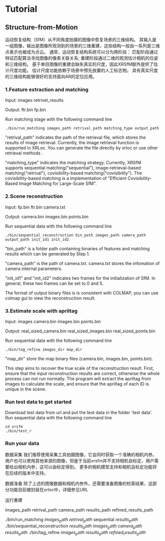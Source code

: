  
# Tutorial 

## Structure-from-Motion

运动恢复结构（SfM）从不同角度拍摄的图像中恢复场景的三维结构。
其输入是一组图像，输出是图像所观测到的场景的三维重建，这些结构一般由一系列是三维点表示也被成为点云。
通常，运动恢复结构系统可以分为两阶段：
匹配阶段通过特征匹配算法寻找图像的像素关联关系;
重建阶段通过二维的观测估计相机的位姿和三维结构。
基于单目图像的重建会缺失真实的尺度，因此XRSfM额外提供了估计尺度功能。
估计尺度功能依赖于场景中预先放置的人工标志物。
具有真实尺度的三维结构能够很好的支持面向AR的定位应用。


### 1.Feature extraction and matching
Input:
images
retrivel_results

Output:
ftr.bin
fp.bin

Run matching stage with the following command line

```
./bin/run_matching images_path retrival_path matching_type output_path
```

"retrival_path" indicates the path of the retrieval file, which stores the results of image retrieval.
Currently, the image retrieval function is supported in XRLoc.
You can generate the file directly by xrloc or use other retrieval methods .

"matching_type" indicates the matching strategy.
Currently, XRSfM supports sequential matching("sequential"), image-retrieval-based matching("retrival"), covisibility-based matching("covisibility").
The covisibility-based matching is a implementation of "Efficient Covisibility-Based Image Matching for Large-Scale SfM".



### 2.Scene reconstruction
Input:
fp.bin
ftr.bin
camera.txt

Output:
camera.bin
images.bin
points.bin

Run sequential data with the following command line
```
./bin/sequential_reconstruction bin_path images_path camera_path output_path init_id1 init_id2
```

"bin_path" is a folder path containing binaries of features and matching results which can be generated by Step 1. 

"camera_path" is the path of camera.txt. camera.txt stores the infomation of camera internal parameters.

"init_id1" and "init_id2" indicates two frames for the initialization of SfM.
In general, these two frames can be set to 0 and 5.

The format of output binary files is is consistent with COLMAP, you can use colmap gui to view the reconstruction result.

### 3.Estimate scale with apriltag
Input:
images
camera.bin
images.bin
points.bin

Output:
real_sized_camera.bin
real_sized_images.bin
real_sized_points.bin

Run sequential data with the following command line
```
./bin/tag_refine images_dir map_dir
```

"map_dir" store the map binary files (camera.bin, images.bin, points.bin).

This step aims to recover the true scale of the reconstruction result.
First, ensure that the input reconstruction results are correct, otherwise the whole process can not run normally.
The program will extract the apriltag from images to calculate the scale, and ensure that the apriltag of each ID is unique in the scene.

### Run test data to get started

Download test data from url and put the test data in the folder 'test data'.
Run sequential data with the following command line 
```
cd xrsfm
./bin/test_r
```

### Run your data

数据采集
我们推荐使用采集工具拍摄图像，它会同时获取一个准确的相机内参。
用户也可以使用其他来源的图像，但鉴于当前xrsfm并不支持相机自标定，用户需要给出相机内参，这可以由标定得到。
更多的相机模型支持和相机自标定功能将在后续的版本中支持。

数据准备
除了上述的图像数据和相机内参外，还需要准备图像的检索结果，这部分功能目前被封装在xrloc中，详细参见URL

运行重建

images_path 
retrival_path
camera_path
results_path
refined_results_path

./bin/run_matching ${images_path}$ ${retrival_path}$ sequential ${results_path}$
./bin/sequential_reconstruction ${results_path}$ ${images_path}$ ${camera_path}$ ${results_path}$
./bin/tag_refine ${images_path}$ ${results_path}$ ${refined_results_path}$